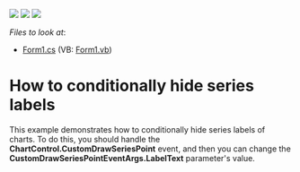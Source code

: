 <!-- default badges list -->
![](https://img.shields.io/endpoint?url=https://codecentral.devexpress.com/api/v1/VersionRange/128572923/17.1.3%2B)
[![](https://img.shields.io/badge/Open_in_DevExpress_Support_Center-FF7200?style=flat-square&logo=DevExpress&logoColor=white)](https://supportcenter.devexpress.com/ticket/details/E452)
[![](https://img.shields.io/badge/📖_How_to_use_DevExpress_Examples-e9f6fc?style=flat-square)](https://docs.devexpress.com/GeneralInformation/403183)
<!-- default badges end -->
<!-- default file list -->
*Files to look at*:

* [Form1.cs](./CS/Form1.cs) (VB: [Form1.vb](./VB/Form1.vb))
<!-- default file list end -->
# How to conditionally hide series labels


<p>This example demonstrates how to conditionally hide series labels of charts. To do this, you should handle the <strong>ChartControl.CustomDrawSeriesPoint</strong> event, and then you can change the <strong>CustomDrawSeriesPointEventArgs.LabelText</strong> parameter's value.</p>

<br/>


